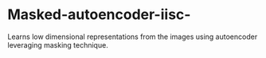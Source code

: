 # Masked-autoencoder-iisc-
Learns low dimensional representations from the images using autoencoder leveraging masking technique.
